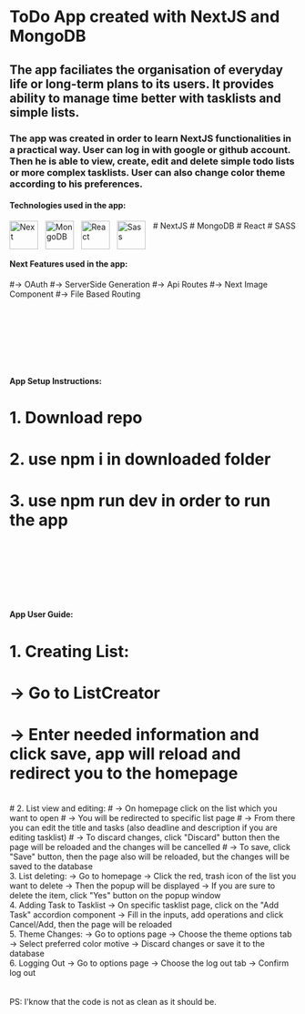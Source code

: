 # ToDo App created with NextJS and MongoDB
## The app faciliates the organisation of everyday life or long-term plans to its users. It provides ability to manage time better with tasklists and simple lists.


### The app was created in order to learn NextJS functionalities in a practical way. User can log in with google or github account. Then he is able to view, create, edit and delete simple todo lists or more complex tasklists. User can also change color theme according to his preferences.

#### Technologies used in the app:
#<img  align="left" alt="Next" width="50px" src="https://cdn.jsdelivr.net/gh/devicons/devicon/icons/nextjs/nextjs-original-wordmark.svg" style="padding-right:10px;"/> NextJS 
#<img align="left" alt="MongoDB" width="50px" src="https://cdn.jsdelivr.net/gh/devicons/devicon@latest/icons/mongodb/mongodb-original.svg" style="padding-right:10px;" /> MongoDB
#<img align="left" alt="React" width="50px" src="https://cdn.jsdelivr.net/gh/devicons/devicon/icons/react/react-original.svg" style="padding-right:10px;" /> React
#<img align="left" alt="Sass" width="50px" src="https://cdn.jsdelivr.net/gh/devicons/devicon/icons/sass/sass-original.svg" style="padding-right:10px;" /> SASS

<br/>

#### Next Features used in the app:
#-> OAuth
#-> ServerSide Generation
#-> Api Routes
#-> Next Image Component
#-> File Based Routing

<br/><br/><br/> <br/><br/><br/>

#### App Setup Instructions:
# 1. Download repo
# 2. use npm i in downloaded folder
# 3. use npm run dev in order to run the app

<br/><br/><br/> <br/><br/><br/>

#### App User Guide:
# 1. Creating List:
# -> Go to ListCreator
# -> Enter needed information and click save, app will reload and redirect you to the homepage
<br/>
# 2. List view and editing:
# -> On homepage click on the list which you want to open
# -> You will be redirected to specific list page
# -> From there you can edit the title and tasks (also deadline and description if you are editing tasklist)
# -> To discard changes, click "Discard" button then the page will be reloaded and the changes will be cancelled
# -> To save, click "Save" button, then the page also will be reloaded, but the changes will be saved to the database
<br/>
3. List deleting:
-> Go to homepage
-> Click the red, trash icon of the list you want to delete
-> Then the popup will be displayed
-> If you are sure to delete the item, click "Yes" button on the popup window
<br/>
4. Adding Task to Tasklist
-> On specific tasklist page, click on the "Add Task" accordion component
-> Fill in the inputs, add operations and click Cancel/Add, then the page will be reloaded
<br/>
5. Theme Changes:
-> Go to options page
-> Choose the theme options tab
-> Select preferred color motive
-> Discard changes or save it to the database
<br/>
6. Logging Out
-> Go to options page
-> Choose the log out tab
-> Confirm log out
<br/><br/><br/>
PS: I'know that the code is not as clean as it should be. 
